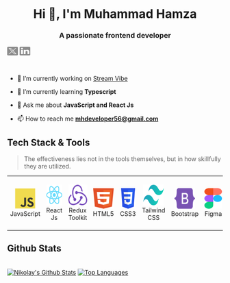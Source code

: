 <h1 align="center">Hi 👋, I'm Muhammad Hamza</h1>
<h3 align="center">A passionate frontend developer</h3>

<p align="left">
<a href="https://twitter.com/mhdeveloper56" target="blank"><img align="center" src="assets/twitter-x.svg" alt="mhdeveloper56" height="20" width="25" /></a>
<a href="https://linkedin.com/in/mhdeveloper56" target="blank"><img align="center" src="assets/linkedin.svg" alt="mhdeveloper56" height="20" width="25" /></a>
</p>
<br/>

- 🔭 I’m currently working on [Stream Vibe](https://github.com/mhdeveloper56/stream-vibe)

- 🌱 I’m currently learning **Typescript**

- 💬 Ask me about **JavaScript and React Js**

- 📫 How to reach me **mhdeveloper56@gmail.com**


<h2 align="left">Tech Stack & Tools</h2>

> The effectiveness lies not in the tools themselves, but in how skillfully they are utilized.

<table>
  <tr>
    <td align="center" width="96">
      <a>
        <img src="./tech/javascript.svg" width="48" height="48" alt="JavaScript" />
      </a>
      <br>JavaScript
    </td>
    <td align="center" width="96">
      <a>
        <img src="./tech/react.svg" width="48" height="48" alt="React Js" />
      </a>
      <br>React Js
    </td>
    <td align="center" width="96">
      <a>
        <img src="./tech/redux.svg" width="48" height="48" alt="Redux" />
      </a>
      <br>Redux Toolkit
    </td>
    <td align="center" width="96">
      <a>
        <img src="./tech/html.svg" width="48" height="48" alt="HTML" />
      </a>
      <br>HTML5
    </td>
    <td align="center" width="96">
      <a>
        <img src="./tech/CSS.svg" width="48" height="48" alt="CSS" />
      </a>
      <br>CSS3
    </td>
    <td align="center" width="96" height="120">
      <a>
        <img src="./tech/tailwindcss.svg" width="48" height="48" alt="Tailwind CSS" />
      </a>
      <br>Tailwind CSS
    </td>
    <td align="center" width="96">
      <a>
        <img src="./tech/bootstrap.svg" width="48" height="48" alt="Bootstrap" />
      </a>
      <br>Bootstrap
    </td>
    <td align="center" width="96">
      <a>
        <img src="./tech/figma.svg" width="48" height="48" alt="Figma" />
      </a>
      <br>Figma
    </td>
    <td align="center" width="96">
      <a>
        <img src="./tech/photoshop.svg" width="48" height="48" alt="Photoshop" />
      </a>
      <br>Adobe Photoshop
    </td>
    <td align="center" width="96">
      <a>
        <img src="./tech/illustrator.svg" width="48" height="48" alt="Illustrator" />
      </a>
      <br>Adobe Illustrator
    </td>
  </tr>
</table>

<h2 align="left">Github Stats</h2>

<br/>
    <a href="https://github.com/mhdeveloper56/github-readme-stats"><img alt="Nikolay's Github Stats" src="https://github-readme-stats.vercel.app/api?username=mhdeveloper56&show_icons=true&count_private=true&theme=react&hide_border=true&bg_color=0D1117" /></a>
  <a href="https://github.com/mhdeveloper56/github-readme-stats"><img alt="Top Languages" src="https://github-readme-stats.vercel.app/api/top-langs/?username=mhdeveloper56&langs_count=8&count_private=true&layout=compact&theme=react&hide_border=true&bg_color=0D1117" /></a>
  <br/>
